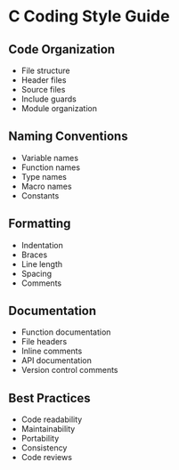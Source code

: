 # C Coding Style Guide

## Code Organization
- File structure
- Header files
- Source files
- Include guards
- Module organization

## Naming Conventions
- Variable names
- Function names
- Type names
- Macro names
- Constants

## Formatting
- Indentation
- Braces
- Line length
- Spacing
- Comments

## Documentation
- Function documentation
- File headers
- Inline comments
- API documentation
- Version control comments

## Best Practices
- Code readability
- Maintainability
- Portability
- Consistency
- Code reviews 